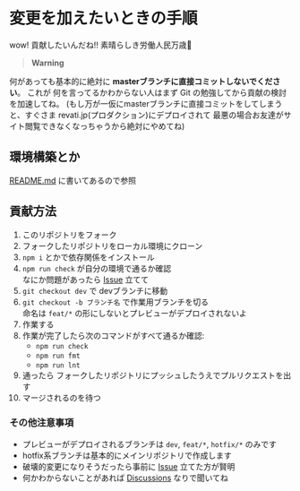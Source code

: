 # 変更を加えたいときの手順

<!-- ~~1. [devブランチ](https://github.com/Sarf-Esports/website/tree/dev) である程度まとめてコミットする~~  
~~2. masterブランチにマージする~~  
~~3. やったね ! まーぢできたら完了ですね !! ページのビルドを待ちましょう~~  

~~もしできれば余力があれば dev-rinrin みたいに おともだちごとにブランチ分けてくれると嬉しい。~~
~~その時はさらに各ブランチを devブランチにマージ(しなさい)~~

> ~~**Warning**~~

~~masterブランチにに直接コミットしてリポジトリを破壊したりは**絶対に**しないでください ^^;~~  
~~しばきますわよ~~

- **やっぱりこのリポジトリをフォークしてからそこで作業してください。**  
- **一通り実装できたらプルリクエストしてください。**  
- **フォーク先でも devブランチにコミットしてから masterブランチにマージしてください。** -->

wow! 貢献したいんだね!!
素晴らしき労働人民万歳🙌

> **Warning**

何があっても基本的に絶対に **masterブランチに直接コミットしないでください**。
これが 何を言ってるかわからない人はまず Git の勉強してから貢献の検討を加速してね。
(もし万が一仮にmasterブランチに直接コミットをしてしまうと、すぐさま revati.jp(プロダクション)にデプロイされて 最悪の場合お友達がサイト閲覧できなくなっちゃうから絶対にやめてね)

## 環境構築とか
[README.md](../README.md#SvelteKit万歳) に書いてあるので参照

## 貢献方法

1. このリポジトリをフォーク
1. フォークしたリポジトリをローカル環境にクローン
1. `npm i` とかで依存関係をインストール
1. `npm run check` が自分の環境で通るか確認  
なにか問題があったら [Issue](https://github.com/Sarf-Esports/website/issues) 立てて
1. `git checkout dev` で devブランチに移動
1. `git checkout -b ブランチ名` で作業用ブランチを切る  
命名は `feat/*` の形にしないとプレビューがデプロイされないよ
1. 作業する
1. 作業が完了したら次のコマンドがすべて通るか確認:  
    - `npm run check`
    - `npm run fmt`
    - `npm run lnt`
1. 通ったら フォークしたリポジトリにプッシュしたうえでプルリクエストを出す
1. マージされるのを待つ

### その他注意事項

- プレビューがデプロイされるブランチは `dev`, `feat/*`, `hotfix/*` のみです
- hotfix系ブランチは基本的にメインリポジトリで作成します
- 破壊的変更になりそうだったら事前に [Issue](https://github.com/Sarf-Esports/website/issues) 立てた方が賢明
- 何かわからないことがあれば [Discussions](https://github.com/Sarf-Esports/website/discussions) なりで聞いてね
